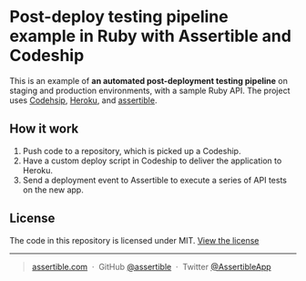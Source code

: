 

# Post-deploy testing pipeline example in Ruby with Assertible and Codeship

This is an example of **an automated post-deployment testing
pipeline** on staging and production environments, with a sample Ruby
API. The project
uses [Codehsip](https://codeship.com), [Heroku](https://heroku.com),
and [assertible](https://assertible).

## How it work

1. Push code to a repository, which is picked up a Codeship.
2. Have a custom deploy script in Codeship to deliver the application
   to Heroku.
3. Send a deployment event to Assertible to execute a series of API
   tests on the new app.

## License

The code in this repository is licensed under
MIT. [View the license](https://github.com/assertible/deployments/blob/master/LICENSE)

---

> [assertible.com](http://assertible.com) &nbsp;&middot;&nbsp;
> GitHub [@assertible](https://github.com/assertible) &nbsp;&middot;&nbsp;
> Twitter [@AssertibleApp](https://twitter.com/AssertibleApp)
